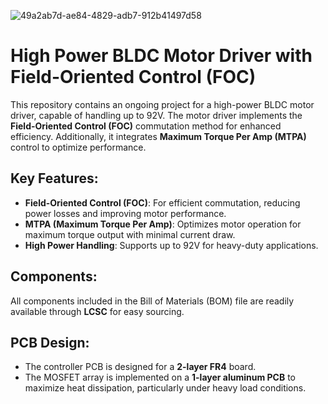 ![49a2ab7d-ae84-4829-adb7-912b41497d58](https://github.com/user-attachments/assets/b32cce3a-04cc-4a00-bf56-90189f9075c1)

# High Power BLDC Motor Driver with Field-Oriented Control (FOC)
This repository contains an ongoing project for a high-power BLDC motor driver, capable of handling up to 92V. The motor driver implements the **Field-Oriented Control (FOC)** commutation method for enhanced efficiency. Additionally, it integrates **Maximum Torque Per Amp (MTPA)** control to optimize performance.

## Key Features:
- **Field-Oriented Control (FOC)**: For efficient commutation, reducing power losses and improving motor performance.
- **MTPA (Maximum Torque Per Amp)**: Optimizes motor operation for maximum torque output with minimal current draw.
- **High Power Handling**: Supports up to 92V for heavy-duty applications.
  
## Components:
All components included in the Bill of Materials (BOM) file are readily available through **LCSC** for easy sourcing.

## PCB Design:
- The controller PCB is designed for a **2-layer FR4** board.
- The MOSFET array is implemented on a **1-layer aluminum PCB** to maximize heat dissipation, particularly under heavy load conditions.
